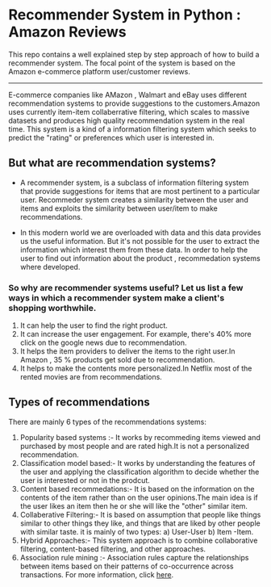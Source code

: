 # Recommender System in Python : Amazon Reviews
This repo contains a well explained step by step approach of how to build a recommender system. The focal point of the system is based on the Amazon e-commerce platform user/customer reviews.

-----
E-commerce companies like AMazon , Walmart and eBay uses different recommendation systems to provide suggestions to the customers.Amazon uses currently item-item collaberrative filtering, which scales to massive datasets and produces high quality recommendation system in the real time. This system is a kind of a information filtering system which seeks to predict the "rating" or preferences which user is interested in.

## But what are recommendation systems?

- A recommender system, is a subclass of information filtering system that provide suggestions for items that are most pertinent to a particular user. Recommeder system creates a similarity between the user and items and exploits the similarity between user/item to make recommendations.

- In this modern world we are overloaded with data and this data provides us the useful information. But it's not possible for the user to extract the information which interest them from these data. In order to help the user to find out information about the product , recommedation systems where developed.

### So why are recommender systems useful? Let us list a few ways in which a recommender system make a client's shopping worthwhile.
1. It can help the user to find the right product.
2. It can increase the user engagement. For example, there's 40% more click on the google news due to recommendation.
3. It helps the item providers to deliver the items to the right user.In Amazon , 35 % products get sold due to recommendation.
4. It helps to make the contents more personalized.In Netflix most of the rented movies are from recommendations.

## Types of recommendations
There are mainly 6 types of the recommendations systems:

1. Popularity based systems :- It works by recommeding items viewed and purchased by most people and are rated high.It is not a personalized recommendation.
2. Classification model based:- It works by understanding the features of the user and applying the classification algorithm to decide whether the user is interested or not in the prodcut.
3. Content based recommedations:- It is based on the information on the contents of the item rather than on the user opinions.The main idea is if the user likes an item then he or she will like the "other" similar item.
4. Collaberative Filtering:- It is based on assumption that people like things similar to other things they like, and things that are liked by other people with similar taste. it is mainly of two types: a) User-User b) Item -Item.
5. Hybrid Approaches:- This system approach is to combine collaborative filtering, content-based filtering, and other approaches.
6. Association rule mining :- Association rules capture the relationships between items based on their patterns of co-occurrence across transactions.
For more information, click [here](https://en.wikipedia.org/wiki/Recommender_system#:~:text=A%20recommender%20system%2C%20or%20a,pertinent%20to%20a%20particular%20user.).
